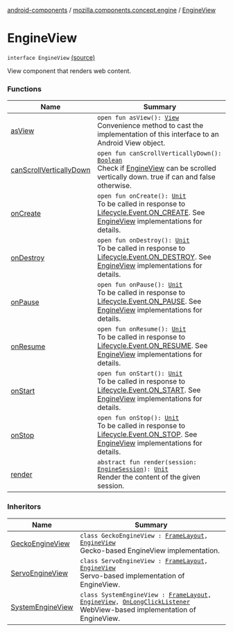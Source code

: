 [android-components](../../index.md) / [mozilla.components.concept.engine](../index.md) / [EngineView](./index.md)

# EngineView

`interface EngineView` [(source)](https://github.com/mozilla-mobile/android-components/blob/master/components/concept/engine/src/main/java/mozilla/components/concept/engine/EngineView.kt#L15)

View component that renders web content.

### Functions

| Name | Summary |
|---|---|
| [asView](as-view.md) | `open fun asView(): `[`View`](https://developer.android.com/reference/android/view/View.html)<br>Convenience method to cast the implementation of this interface to an Android View object. |
| [canScrollVerticallyDown](can-scroll-vertically-down.md) | `open fun canScrollVerticallyDown(): `[`Boolean`](https://kotlinlang.org/api/latest/jvm/stdlib/kotlin/-boolean/index.html)<br>Check if [EngineView](./index.md) can be scrolled vertically down. true if can and false otherwise. |
| [onCreate](on-create.md) | `open fun onCreate(): `[`Unit`](https://kotlinlang.org/api/latest/jvm/stdlib/kotlin/-unit/index.html)<br>To be called in response to [Lifecycle.Event.ON_CREATE](#). See [EngineView](./index.md) implementations for details. |
| [onDestroy](on-destroy.md) | `open fun onDestroy(): `[`Unit`](https://kotlinlang.org/api/latest/jvm/stdlib/kotlin/-unit/index.html)<br>To be called in response to [Lifecycle.Event.ON_DESTROY](#). See [EngineView](./index.md) implementations for details. |
| [onPause](on-pause.md) | `open fun onPause(): `[`Unit`](https://kotlinlang.org/api/latest/jvm/stdlib/kotlin/-unit/index.html)<br>To be called in response to [Lifecycle.Event.ON_PAUSE](#). See [EngineView](./index.md) implementations for details. |
| [onResume](on-resume.md) | `open fun onResume(): `[`Unit`](https://kotlinlang.org/api/latest/jvm/stdlib/kotlin/-unit/index.html)<br>To be called in response to [Lifecycle.Event.ON_RESUME](#). See [EngineView](./index.md) implementations for details. |
| [onStart](on-start.md) | `open fun onStart(): `[`Unit`](https://kotlinlang.org/api/latest/jvm/stdlib/kotlin/-unit/index.html)<br>To be called in response to [Lifecycle.Event.ON_START](#). See [EngineView](./index.md) implementations for details. |
| [onStop](on-stop.md) | `open fun onStop(): `[`Unit`](https://kotlinlang.org/api/latest/jvm/stdlib/kotlin/-unit/index.html)<br>To be called in response to [Lifecycle.Event.ON_STOP](#). See [EngineView](./index.md) implementations for details. |
| [render](render.md) | `abstract fun render(session: `[`EngineSession`](../-engine-session/index.md)`): `[`Unit`](https://kotlinlang.org/api/latest/jvm/stdlib/kotlin/-unit/index.html)<br>Render the content of the given session. |

### Inheritors

| Name | Summary |
|---|---|
| [GeckoEngineView](../../mozilla.components.browser.engine.gecko/-gecko-engine-view/index.md) | `class GeckoEngineView : `[`FrameLayout`](https://developer.android.com/reference/android/widget/FrameLayout.html)`, `[`EngineView`](./index.md)<br>Gecko-based EngineView implementation. |
| [ServoEngineView](../../mozilla.components.browser.engine.servo/-servo-engine-view/index.md) | `class ServoEngineView : `[`FrameLayout`](https://developer.android.com/reference/android/widget/FrameLayout.html)`, `[`EngineView`](./index.md)<br>Servo-based implementation of EngineView. |
| [SystemEngineView](../../mozilla.components.browser.engine.system/-system-engine-view/index.md) | `class SystemEngineView : `[`FrameLayout`](https://developer.android.com/reference/android/widget/FrameLayout.html)`, `[`EngineView`](./index.md)`, `[`OnLongClickListener`](https://developer.android.com/reference/android/view/View/OnLongClickListener.html)<br>WebView-based implementation of EngineView. |
